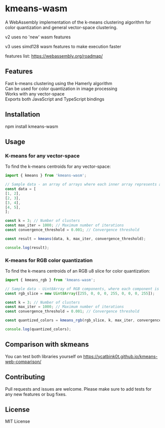 # kmeans-wasm

A WebAssembly implementation of the k-means clustering algorithm for color quantization and general vector-space clustering.

v2 uses no 'new' wasm features

v3 uses simd128 wasm features to make execution faster

features list: <https://webassembly.org/roadmap/>

## Features

Fast k-means clustering using the Hamerly algorithm  
Can be used for color quantization in image processing  
Works with any vector-space  
Exports both JavaScript and TypeScript bindings  

## Installation

 npm install kmeans-wasm

## Usage

### K-means for any vector-space

To find the k-means centroids for any vector-space:

```javascript
import { kmeans } from 'kmeans-wasm';

// Sample data - an array of arrays where each inner array represents a point in the vector-space
const data = [
[1, 2],
[2, 3],
[3, 4],
[4, 5],
];

const k = 3; // Number of clusters
const max_iter = 1000; // Maximum number of iterations
const convergence_threshold = 0.001; // Convergence threshold

const result = kmeans(data, k, max_iter, convergence_threshold);

console.log(result);
```

### K-means for RGB color quantization

To find the k-means centroids of an RGB u8 slice for color quantization:

```javascript
import { kmeans_rgb } from 'kmeans-wasm';

// Sample data - Uint8Array of RGB components, where each component is a u8 value
const rgb_slice = new Uint8Array([255, 0, 0, 0, 255, 0, 0, 0, 255]);

const k = 3; // Number of clusters
const max_iter = 1000; // Maximum number of iterations
const convergence_threshold = 0.001; // Convergence threshold

const quantized_colors = kmeans_rgb(rgb_slice, k, max_iter, convergence_threshold);

console.log(quantized_colors);
```

## Comparison with skmeans

You can test both libraries yourself on <https://ycatbink0t.github.io/kmeans-web-comparison/>

## Contributing

Pull requests and issues are welcome. Please make sure to add tests for any new features or bug fixes.

## License

MIT License
